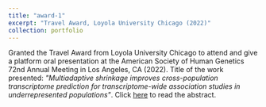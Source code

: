 ```yaml
---
title: "award-1"
excerpt: "Travel Award, Loyola University Chicago (2022)"
collection: portfolio
---
```

Granted the Travel Award from Loyola University Chicago to attend and give a platform oral presentation at the American Society of Human Genetics 72nd Annual Meeting in Los Angeles, CA (2022). Title of the work presented: <i>"Multiadaptive shrinkage improves cross-population transcriptome prediction for transcriptome-wide association studies in underrepresented populations"</i>. Click [here](http://danielsarj.github.io/files/ASHG2022-PlatformAbstracts-254.pdf) to read the abstract.
